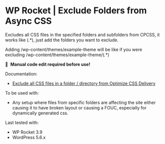 # WP Rocket | Exclude Folders from Async CSS

Excludes all CSS files in the specified folders and subfolders from CPCSS, it works like (.*), just add the folders you want to exclude.

Adding /wp-content/themes/example-theme will be like if you were excluding /wp-content/themes/example-theme/(.*)

📝&#160;&#160;**Manual code edit required before use!**

Documentation:
* [Exclude all CSS files in a folder / directory from Optimize CSS Delivery](https://docs.wp-rocket.me/article/1576-exclude-all-css-files-in-a-folder-directory-from-optimize-css-delivery)

To be used with:
* Any setup where files from specific folders are affecting the site either causing it to have broken layout or causing a FOUC, especially for dynamically generated css.

Last tested with:
* WP Rocket 3.9
* WordPress 5.6.x

